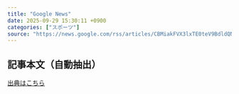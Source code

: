 ```yaml
---
title: "Google News"
date: 2025-09-29 15:30:11 +0900
categories: ["スポーツ"]
source: "https://news.google.com/rss/articles/CBMiakFVX3lxTE0teV9BdldQNHAzOEFtbnVWTTBnUnBBYjlocy1kQWlFM1g4cVc5X2tZTl9MRW50b3RDQzNIZlY4Rzh3SVVDdllFdU42TDlKbUtYQkNfNVRlLUk5SG9WQUJGYzNZWmYtZ3ZaX0E?oc=5"
---
```


## 記事本文（自動抽出）
<body class="y0K44d EA71Tc" id="readabilityBody"></body>

[出典はこちら](https://news.google.com/rss/articles/CBMiakFVX3lxTE0teV9BdldQNHAzOEFtbnVWTTBnUnBBYjlocy1kQWlFM1g4cVc5X2tZTl9MRW50b3RDQzNIZlY4Rzh3SVVDdllFdU42TDlKbUtYQkNfNVRlLUk5SG9WQUJGYzNZWmYtZ3ZaX0E?oc=5)
